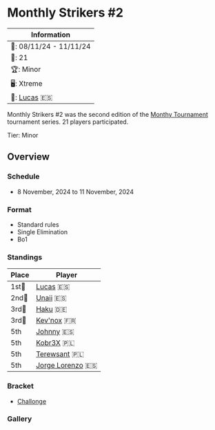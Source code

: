 # Monthly Strikers #2 

|Information|
|-|
|:calendar:: 08/11/24 - 11/11/24|
|:busts_in_silhouette:: 21|
|:trophy:: Minor|
|:desktop_computer:: Xtreme|
|:1st_place_medal:: [Lucas](../../players/spanish/lucas.md) :es:|

Monthly Strikers #2 was the second edition of the [Monthy Tournament](monthlymain.md) tournament series.
21 players participated. 

Tier: Minor

## Overview

### Schedule
- 8 November, 2024 to 11 November, 2024

### Format
- Standard rules
- Single Elimination
- Bo1

### Standings

|Place|Player|
|-|-|
|1st:1st_place_medal:|[Lucas](../../players/spanish/lucas.md) :es:|
|2nd:2nd_place_medal:|[Unaii](../../players/spanish/unaii.md) :es:|
|3rd:3rd_place_medal:|[Haku](../../players/german/haku.md) :de:|
|3rd:3rd_place_medal:|[Kev'nox](../../players/french/kevnox.md) :fr:|
|5th|[Johnny](../../players/spanish/johnny.md) :es:|
|5th|[Kobr3X](../../players/polish/kobr3x.md) :poland:|
|5th|[Terewsant](../../players/polish/terewsant.md) :poland:|
|5th|[Jorge Lorenzo](../../players/spanish/jorge.md) :es:|

### Bracket

- [Challonge](https://challonge.com/f59pini5)

### Gallery